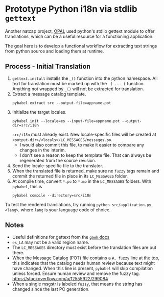 # Prototype Python i18n via stdlib `gettext`

Another natcap project, [OPAL](https://github.com/natcap/opal) used python's
stdlib gettext module to offer translations, which can be a useful resource for
a functioning application.

The goal here is to develop a functional workflow for extracting text strings
from python source and loading them at runtime.

## Process - Initial Translation

1. `gettext.install` installs the `_()` function into the python namespace.
   All text for translation must be marked up with the `_( ... )` function.
   Anything not wrapped by `_()` will not be extracted for translation.
2. Extract a message catalog template.
   ```shell
   pybabel extract src --output-file=appname.pot
   ```
3. Initialize the target locales.
   ```shell
   pybabel init --locale=es --input-file=appname.pot --output-dir=src/i18n
   ```
   `src/i18n` must already exist.  New locale-specific files will be created at
   `<output-dir>/<locals>/LC_MESSAGES/messages.po`.
   * I would also commit this file, to make it easier to compare any changes
     in the interim.
   * I don't see a reason to keep the template file.  That can always be
     regenerated from the source revision.
4. Send the locale-specific file to the translator.
5. When the translated file is returned, make sure no `fuzzy` tags remain
   and commit the returned file in place in its `LC_MESSAGES` folder.
6. At compile time, convert `*.po` to `*.mo` in the `LC_MESSAGES` folders.
   With `pybabel`, this is
   ```shell
   pybabel compile --directory=src/i18n
   ```

To test the rendered translations, try running `python src/application.py
<lang>`, where `lang` is your language code of choice.



## Notes

* Useful definitions for gettext from the [`gawk`
docs](https://www.gnu.org/software/gawk/manual/html_node/Explaining-gettext.html)
* `es_LA` may not be a valid region name.
* The `LC_MESSAGES` directory must exist before the translation files are put
  there.
* When the Message Catalog (POT) file contains a `#, fuzzy` line at the top,
  this indicates that the catalog needs human review because text might have
  changed.  When this line is present, `pybabel` will skip compilation unless
  forced.  Ensure human review and remove the fuzzy tag.
  https://stackoverflow.com/a/12555922/299084
* When a single msgstr is labeled `fuzzy`, that means the string has changed
  since the last PO generation.

